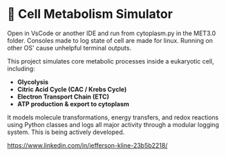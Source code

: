 # 🧬 Cell Metabolism Simulator

Open in VsCode or another IDE and run from cytoplasm.py in the MET3.0 folder. 
Consoles made to log state of cell are made for linux. Running on other OS' cause unhelpful terminal outputs. 

This project simulates core metabolic processes inside a eukaryotic cell, including:

- **Glycolysis**
- **Citric Acid Cycle (CAC / Krebs Cycle)**
- **Electron Transport Chain (ETC)**
- **ATP production & export to cytoplasm**

It models molecule transformations, energy transfers, and redox reactions using Python classes and logs all major activity through a modular logging system. This is being actively developed.

https://www.linkedin.com/in/jefferson-kline-23b5b2218/


